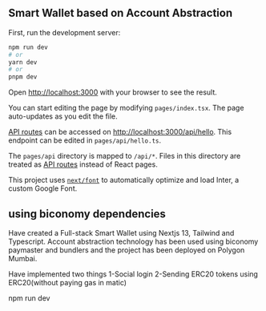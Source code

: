 ## Smart Wallet based on Account Abstraction

First, run the development server:

```bash
npm run dev
# or
yarn dev
# or
pnpm dev
```

Open [http://localhost:3000](http://localhost:3000) with your browser to see the result.

You can start editing the page by modifying `pages/index.tsx`. The page auto-updates as you edit the file.

[API routes](https://nextjs.org/docs/api-routes/introduction) can be accessed on [http://localhost:3000/api/hello](http://localhost:3000/api/hello). This endpoint can be edited in `pages/api/hello.ts`.

The `pages/api` directory is mapped to `/api/*`. Files in this directory are treated as [API routes](https://nextjs.org/docs/api-routes/introduction) instead of React pages.

This project uses [`next/font`](https://nextjs.org/docs/basic-features/font-optimization) to automatically optimize and load Inter, a custom Google Font.

## using biconomy dependencies

Have created a Full-stack Smart Wallet using Nextjs 13, Tailwind and Typescript.
Account abstraction technology has been used using biconomy paymaster and bundlers and the project has been deployed on Polygon Mumbai.

Have implemented two things
1-Social login
2-Sending ERC20 tokens using ERC20(without paying gas in matic)

npm run dev